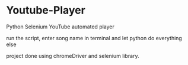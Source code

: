 # Youtube-Player
Python Selenium YouTube automated player

run the script, enter song name in terminal and let python do everything else

project done using chromeDriver and selenium library.

